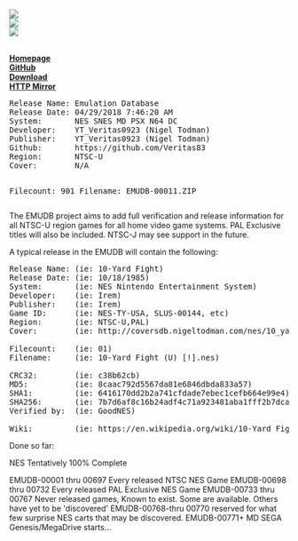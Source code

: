 <br><img src="https://i.gyazo.com/15724f88865541f36af63ac0815e1044.png">
<br><img src="https://i.gyazo.com/00826ba254b589c16fa27953ffb4006c.png">
<br><img src="https://i.gyazo.com/04f0a16ebbb87e1f99d614723e0acaf1.png">

<b>
<br><a href="http://www.nigeltodman.com/2018/04/17/emudb-emulation-database/">Homepage</a>
<br><a href="https://github.com/Veritas83/EMUDB">GitHub</a>
<br><a href="http://zipansion.com/7fhF">Download</a>
<br><a href="http://emudb.nigeltodman.com/">HTTP Mirror</a>

</b>
<pre>
Release Name: Emulation Database
Release Date: 04/29/2018 7:46:20 AM
System:       NES SNES MD PSX N64 DC
Developer:    YT_Veritas0923 (Nigel Todman)
Publisher:    YT_Veritas0923 (Nigel Todman)
Github:       https://github.com/Veritas83
Region:       NTSC-U
Cover:        N/A

Filecount:    901
Filename:     EMUDB-00011.ZIP
</pre>
The EMUDB project aims to add full verification and release information for all NTSC-U region games for all
home video game systems. PAL Exclusive titles will also be included. NTSC-J may see support in the future.

A typical release in the EMUDB will contain the following:
<pre>
Release Name: (ie: 10-Yard Fight)
Release Date: (ie: 10/18/1985)
System:       (ie: NES Nintendo Entertainment System)
Developer:    (ie: Irem)
Publisher:    (ie: Irem)
Game ID:      (ie: NES-TY-USA, SLUS-00144, etc)
Region:       (ie: NTSC-U,PAL)
Cover:        (ie: http://coversdb.nigeltodman.com/nes/10_yard_fight.jpg)

Filecount:    (ie: 01)
Filename:     (ie: 10-Yard Fight (U) [!].nes)

CRC32:        (ie: c38b62cb)
MD5:          (ie: 8caac792d5567da81e6846dbda833a57)
SHA1:         (ie: 6416170dd2b2a741cfdade7ebec1cefb664e99e4)
SHA256:       (ie: 7b7d6af8c16b24adf4c71a923481aba1fff2b7dca782f821fd5187bd7c562bd1)
Verified by:  (ie: GoodNES)

Wiki:         (ie: https://en.wikipedia.org/wiki/10-Yard_Fight)
</pre>

Done so far:

NES Tentatively 100% Complete

EMUDB-00001 thru 00697 Every released NTSC NES Game
EMUDB-00698 thru 00732 Every released PAL Exclusive NES Game
EMUDB-00733 thru 00767 Never released games, Known to exist. Some are available. Others have yet to be 'discovered'
EMUDB-00768-thru 00770 reserved for what few surprise NES carts that may be discovered.
EMUDB-00771+ MD SEGA Genesis/MegaDrive starts...
